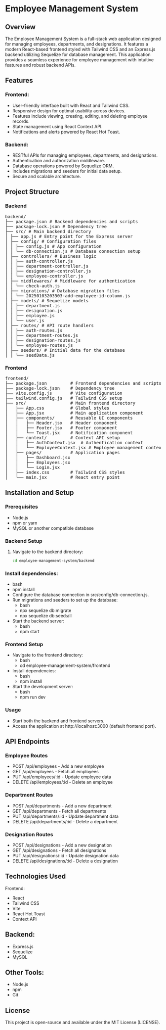 # Employee Management System

## Overview

The Employee Management System is a full-stack web application designed for managing employees, departments, and designations. It features a modern React-based frontend styled with Tailwind CSS and an Express.js backend utilizing Sequelize for database management. This application provides a seamless experience for employee management with intuitive features and robust backend APIs.

## Features

### Frontend:

- User-friendly interface built with React and Tailwind CSS.
- Responsive design for optimal usability across devices.
- Features include viewing, creating, editing, and deleting employee records.
- State management using React Context API.
- Notifications and alerts powered by React Hot Toast.

### Backend:

- RESTful APIs for managing employees, departments, and designations.
- Authentication and authorization middleware.
- Database operations powered by Sequelize ORM.
- Includes migrations and seeders for initial data setup.
- Secure and scalable architecture.

## Project Structure

### Backend

<pre>
backend/
├── package.json # Backend dependencies and scripts
├── package-lock.json # Dependency tree
├── src/ # Main backend directory
│ ├── app.js # Entry point for the Express server
│ ├── config/ # Configuration files
│ │ ├── config.js # App configuration
│ │ └── db-connection.js # Database connection setup
│ ├── controllers/ # Business logic
│ │ ├── auth-controller.js
│ │ ├── department-controller.js
│ │ ├── designation-controller.js
│ │ └── employee-controller.js
│ ├── middlewares/ # Middleware for authentication
│ │ └── check-auth.js
│ ├── migrations/ # Database migration files
│ │ └── 20250103203503-add-employee-id-column.js
│ ├── models/ # Sequelize models
│ │ ├── department.js
│ │ ├── designation.js
│ │ ├── employee.js
│ │ └── user.js
│ ├── routes/ # API route handlers
│ │ ├── auth-routes.js
│ │ ├── department-routes.js
│ │ ├── designation-routes.js
│ │ └── employee-routes.js
│ ├── seeders/ # Initial data for the database
│ │ └── seedData.js
</pre>

### Frontend

<pre>
frontend/
├── package.json         # Frontend dependencies and scripts
├── package-lock.json    # Dependency tree
├── vite.config.js       # Vite configuration
├── tailwind.config.js   # Tailwind CSS setup
├── src/                 # Main frontend directory
│   ├── App.css          # Global styles
│   ├── App.jsx          # Main application component
│   ├── components/      # Reusable UI components
│   │   ├── Header.jsx   # Header component
│   │   ├── Footer.jsx   # Footer component
│   │   └── Toast.jsx    # Notification component
│   ├── context/         # Context API setup
│   │   ├── AuthContext.jsx  # Authentication context
│   │   └── EmployeeContext.jsx # Employee management context
│   ├── pages/           # Application pages
│   │   ├── Dashboard.jsx
│   │   ├── Employees.jsx
│   │   └── Login.jsx
│   ├── index.css        # Tailwind CSS styles
│   └── main.jsx         # React entry point
</pre>

## Installation and Setup

### Prerequisites

- Node.js <br>
- npm or yarn <br>
- MySQL or another compatible database <br>

### Backend Setup

1. Navigate to the backend directory:<br>

   ```bash
   cd employee-management-system/backend


   ```

### Install dependencies:

- bash<br>
- npm install<br>
- Configure the database connection in src/config/db-connection.js.<br>
- Run migrations and seeders to set up the database:<br>
  - bash<br>
  - npx sequelize db:migrate<br>
  - npx sequelize db:seed:all<br>
- Start the backend server:<br>
  - bash<br>
  - npm start<br>

### Frontend Setup

- Navigate to the frontend directory:<br>
  - bash<br>
  - cd employee-management-system/frontend<br>
- Install dependencies:<br>
  - bash<br>
  - npm install<br>
- Start the development server:<br>
  - bash<br>
  - npm run dev<br>

### Usage

- Start both the backend and frontend servers.<br>
- Access the application at http://localhost:3000 (default frontend port).<br>

## API Endpoints

### Employee Routes

- POST /api/employees - Add a new employee<br>
- GET /api/employees - Fetch all employees<br>
- PUT /api/employees/:id - Update employee data<br>
- DELETE /api/employees/:id - Delete an employee<br>

### Department Routes

- POST /api/departments - Add a new department<br>
- GET /api/departments - Fetch all departments<br>
- PUT /api/departments/:id - Update department data<br>
- DELETE /api/departments/:id - Delete a department<br>

### Designation Routes

- POST /api/designations - Add a new designation<br>
- GET /api/designations - Fetch all designations<br>
- PUT /api/designations/:id - Update designation data<br>
- DELETE /api/designations/:id - Delete a designation<br>

## Technologies Used

Frontend:<br>

- React<br>
- Tailwind CSS<br>
- Vite<br>
- React Hot Toast<br>
- Context API<br>

## Backend:<br>

- Express.js<br>
- Sequelize<br>
- MySQL<br>

## Other Tools:<br>

- Node.js<br>
- npm<br>
- Git<br>

## License

This project is open-source and available under the MIT License (LICENSE).
